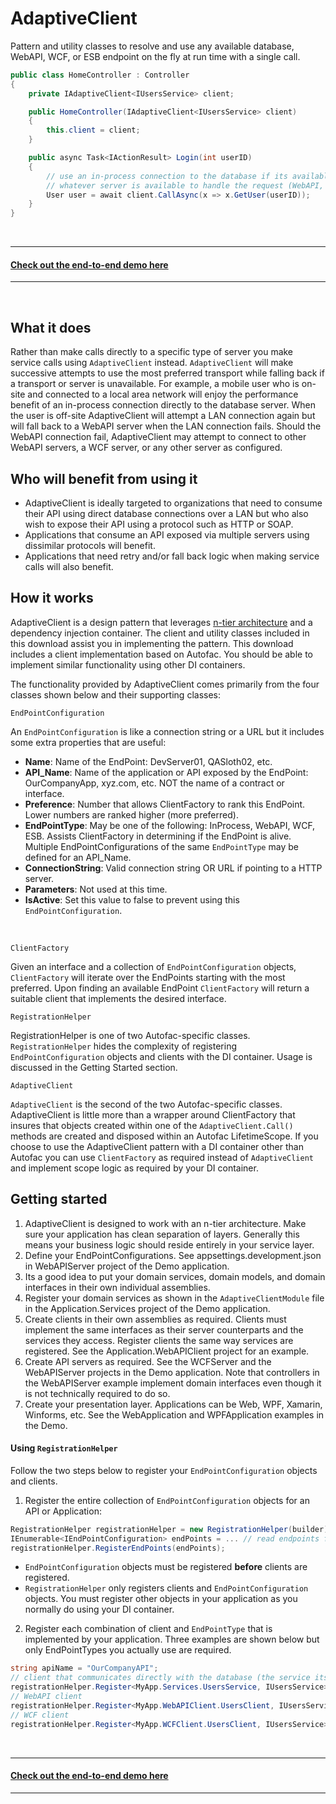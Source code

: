 # AdaptiveClient
Pattern and utility classes to resolve and use any available database, WebAPI, WCF, or ESB endpoint on the fly at run time with a single call.
```csharp
public class HomeController : Controller
{
    private IAdaptiveClient<IUsersService> client;

    public HomeController(IAdaptiveClient<IUsersService> client)
    {
        this.client = client;
    }

    public async Task<IActionResult> Login(int userID)
    {
        // use an in-process connection to the database if its available otherwise use
        // whatever server is available to handle the request (WebAPI, WCF, etc.):
        User user = await client.CallAsync(x => x.GetUser(userID));
    }
}
```

&nbsp;

---
#### [Check out the end-to-end demo here](https://github.com/leaderanalytics/AdaptiveClientDemo)

---

&nbsp;



## What it does
Rather than make calls directly to a specific type of server you make service calls using `AdaptiveClient` instead.  `AdaptiveClient` will make successive attempts to use the most preferred transport while falling back if a transport or server is unavailable.  For example, a mobile user who is on-site and connected to a local area network will enjoy the performance benefit of an in-process connection directly to the database server.  When the user is off-site AdaptiveClient will attempt a LAN connection again but will fall back to a WebAPI server when the LAN connection fails.  Should the WebAPI connection fail, AdaptiveClient may attempt to connect to other WebAPI servers, a WCF server, or any other server as configured.

## Who will benefit from using it
* AdaptiveClient is ideally targeted to organizations that need to consume their API using direct database connections over a LAN but who also wish to expose their API using a protocol such as HTTP or SOAP.
* Applications that consume an API exposed via multiple servers using dissimilar protocols will benefit.
* Applications that need retry and/or fall back logic when making service calls will also benefit.


## How it works
AdaptiveClient is a design pattern that leverages [n-tier architecture](https://en.wikipedia.org/wiki/Multitier_architecture) and a dependency injection container.  The client and utility classes included in this download assist you in implementing the pattern.  This download includes a client implementation based on Autofac.  You should be able to implement similar functionality using other DI containers.  

The functionality provided by AdaptiveClient comes primarily from the four classes shown below and their supporting classes:


    EndPointConfiguration

An `EndPointConfiguration` is like a connection string or a URL but it includes some extra properties that are useful:

* **Name**: Name of the EndPoint: DevServer01, QASloth02, etc.
* **API_Name**:  Name of the application or API exposed by the EndPoint: OurCompanyApp, xyz.com, etc.  NOT the name of a contract or interface.
* **Preference**:  Number that allows ClientFactory to rank this EndPoint.  Lower numbers are ranked higher (more preferred).
* **EndPointType**:  May be one of the following:  InProcess, WebAPI, WCF, ESB.  Assists ClientFactory in determining if the EndPoint is alive.  Multiple EndPointConfigurations of the same `EndPointType` may be defined for an API_Name.
* **ConnectionString**:  Valid connection string OR URL if pointing to a HTTP server.
* **Parameters**:  Not used at this time.
* **IsActive**:  Set this value to false to prevent using this `EndPointConfiguration`.

&nbsp;
     
    ClientFactory

Given an interface and a collection of `EndPointConfiguration` objects,  `ClientFactory` will iterate over the EndPoints starting with the most preferred.  Upon finding an available EndPoint `ClientFactory` will return a suitable client that implements the desired interface.


    RegistrationHelper

RegistrationHelper is one of two Autofac-specific classes.  `RegistrationHelper` hides the complexity of registering  `EndPointConfiguration` objects and clients with the DI container.  Usage is discussed in the Getting Started section.  

    AdaptiveClient

`AdaptiveClient`  is the second of the two Autofac-specific classes.  AdaptiveClient is little more than a wrapper around ClientFactory that insures that objects created within one of the `AdaptiveClient.Call()` methods are created and disposed within an Autofac LifetimeScope.  If you choose to use the AdaptiveClient pattern with a DI container other than Autofac you can use `ClientFactory` as required instead of `AdaptiveClient` and implement scope logic as required by your DI container. 



## Getting started



1. AdaptiveClient is designed to work with an n-tier architecture.  Make sure your application has clean separation of layers.  Generally this means your business logic should reside entirely in your service layer.
2. Define your EndPointConfigurations.  See appsettings.development.json in WebAPIServer project of the Demo application.
3. Its a good idea to put your domain services, domain models, and domain interfaces in their own individual assemblies. 
5. Register your domain services as shown in the `AdaptiveClientModule` file in the Application.Services project of the Demo application.  
6. Create clients in their own assemblies as required.  Clients must implement the same interfaces as their server counterparts and the services they access.  Register clients the same way services are registered.  See the Application.WebAPIClient project for an example.
7. Create API servers as required.  See the WCFServer and the WebAPIServer projects in the Demo application.  Note that controllers in the WebAPIServer example implement domain interfaces even though it is not technically required to do so.
8. Create your presentation layer.  Applications can be Web, WPF, Xamarin, Winforms, etc.  See the WebApplication and WPFApplication examples in the Demo.  

#### Using `RegistrationHelper`
Follow the two steps below to register your `EndPointConfiguration` objects and clients.


 
1. Register the entire collection of `EndPointConfiguration` objects for an API or Application:

  ```csharp
 RegistrationHelper registrationHelper = new RegistrationHelper(builder);
 IEnumerable<IEndPointConfiguration> endPoints = ... // read endpoints from config file 
 registrationHelper.RegisterEndPoints(endPoints);
 ```
  
 * `EndPointConfiguration` objects must be registered **before** clients are registered.
 * `RegistrationHelper` only registers clients and `EndPointConfiguration` objects.  You must register other objects in your application as you normally do using your DI container.
  
2. Register each combination of client and `EndPointType` that is implemented by your application.    Three examples are shown below but only EndPointTypes you actually use are required.      

 ```csharp
 string apiName = "OurCompanyAPI";
 // client that communicates directly with the database (the service itself)
 registrationHelper.Register<MyApp.Services.UsersService, IUsersService>(EndPointType.InProcess, apiName);
 // WebAPI client 
 registrationHelper.Register<MyApp.WebAPIClient.UsersClient, IUsersService>(EndPointType.WebAPI, apiName);
 // WCF client 
 registrationHelper.Register<MyApp.WCFClient.UsersClient, IUsersService>(EndPointType.WCF, apiName);
 ```
 &nbsp;

 
---
#### [Check out the end-to-end demo here](https://github.com/leaderanalytics/AdaptiveClientDemo)

---


